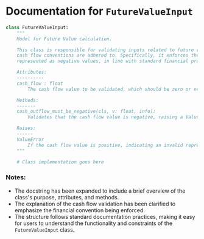 # Documentation for `FutureValueInput`

```python
class FutureValueInput:
    """
    Model for Future Value calculation.

    This class is responsible for validating inputs related to future value calculations, ensuring that 
    cash flow conventions are adhered to. Specifically, it enforces the rule that cash outflows must be 
    represented as negative values, in line with standard financial practices.

    Attributes:
    ----------
    cash_flow : float
        The cash flow value to be validated, which should be zero or negative if it represents an outflow.

    Methods:
    -------
    cash_outflow_must_be_negative(cls, v: float, info):
        Validates that the cash flow value is negative, raising a ValueError if it is not.

    Raises:
    ------
    ValueError
        If the cash flow value is positive, indicating an invalid representation of cash outflow.
    """

    # Class implementation goes here
```

### Notes:
- The docstring has been expanded to include a brief overview of the class's purpose, attributes, and methods.
- The explanation of the cash flow validation has been clarified to emphasize the financial convention being enforced.
- The structure follows standard documentation practices, making it easy for users to understand the functionality and constraints of the `FutureValueInput` class.